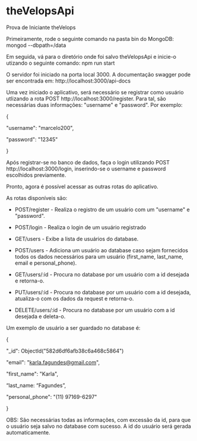 # theVelopsApi
Prova de Iniciante theVelops

Primeiramente, rode o seguinte comando na pasta bin do MongoDB:
mongod --dbpath=/data

Em seguida, vá para o diretório onde foi salvo theVelopsApi e inicie-o utizando o seguinte comando:
npm run start

O servidor foi iniciado na porta local 3000. A documentação swagger pode ser encontrada em: http://localhost:3000/api-docs

Uma vez iniciado o aplicativo, será necessário se registrar como usuário utlizando a rota POST http://localhost:3000/register. Para tal, são necessárias duas informações:
"username" e "password". Por exemplo:

{

"username": "marcelo200",

"password": "12345"

}

Após registrar-se no banco de dados, faça o login utilizando POST http://localhost:3000/login, inserindo-se o username e password escolhidos previamente.

Pronto, agora é possível acessar as outras rotas do aplicativo.

As rotas disponíveis são:
- POST/register - Realiza o registro de um usuário com um "username" e "password".

- POST/login - Realiza o login de um usuário registrado

- GET/users - Exibe a lista de usuários do database.
 
- POST/users - Adiciona um usuário ao database caso sejam fornecidos todos os dados necessários para um usuário (first_name, last_name, email e personal_phone).
 
- GET/users/:id - Procura no database por um usuário com a id desejada e retorna-o.
 
- PUT/users/:id - Procura no database por um usuário com a id desejada, atualiza-o com os dados da request e retorna-o.
  
- DELETE/users/:id - Procura no database por um usuário com a id desejada e deleta-o.

Um exemplo de usuário a ser guardado no database é:

{

"_id": ObjectId("582d6df6afb38c6a468c5864")

"email": "karla.fagundes@gmail.com",

"first_name": "Karla",

“last_name: “Fagundes”,

"personal_phone": "(11) 97169-6297"

}

OBS: São necessárias todas as informações, com excessão da id, para que o usuário seja salvo no database com sucesso. A id do usuário será gerada automaticamente.
